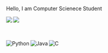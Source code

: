 Hello, I am Computer Scienece Student 

<img align="left" src="https://github-readme-stats-sigma-five.vercel.app/api?username=blindka&show_icons=true&theme=tokyonight" />
<img  src="https://github-readme-stats-sigma-five.vercel.app/api/top-langs/?username=blindka&layout=compact" />



<br><br>
<img align="left" alt="Python" src="https://img.shields.io/badge/python-3670A0?style=for-the-badge&logo=python&logoColor=ffdd54" />
<img align="left" alt="Java" src="https://img.shields.io/badge/java-%23ED8B00.svg?style=for-the-badge&logo=openjdk&logoColor=white" />
<img alt="C" src="https://img.shields.io/badge/c-%2300599C.svg?style=for-the-badge&logo=c&logoColor=white" />





